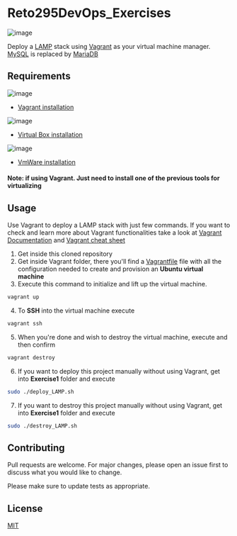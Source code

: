 # Reto295DevOps_Exercises
![image](https://d11jah725t2vm2.cloudfront.net/geek/lamp-stack-1650018927647.jpg)

Deploy a [LAMP](https://aws.amazon.com/what-is/lamp-stack/?nc1=h_ls) stack using [Vagrant](https://www.vagrantup.com/) as your virtual machine manager. [MySQL](https://www.mysql.com/) is replaced by [MariaDB](https://mariadb.org/)

## Requirements
![image](https://lidsol.org/post/vagrant/featured.png)
* [Vagrant installation](https://developer.hashicorp.com/vagrant/docs/installation)

![image](https://miro.medium.com/v2/resize:fit:625/1*qcaAS9jLbQlHUYfe0megwQ.png)
* [Virtual Box installation](https://adamtheautomator.com/install-virtualbox-on-windows-10/)

![image](https://icon-library.com/images/vmware-icon/vmware-icon-18.jpg)
* [VmWare installation](https://www.educba.com/install-vmware/)

#### Note: if using Vagrant. Just need to install one of the previous tools for virtualizing

## Usage

Use Vagrant to deploy a LAMP stack with just few commands. If you want to check and learn more about Vagrant functionalities take a look at [Vagrant Documentation](https://developer.hashicorp.com/vagrant/docs) and [Vagrant cheat sheet](https://gist.github.com/wpscholar/a49594e2e2b918f4d0c4)

1. Get inside this cloned repository
2. Get inside Vagrant folder, there you'll find a [Vagrantfile](https://developer.hashicorp.com/vagrant/docs/vagrantfile) file with all the configuration needed to create and provision an **Ubuntu virtual machine**
3. Execute this command to initialize and lift up the virtual machine.
```bash
vagrant up
```
4. To **SSH** into the virtual machine execute
```bash
vagrant ssh
```
5. When you're done and wish to destroy the virtual machine, execute and then confirm
```bash
vagrant destroy
```
6. If you want to deploy this project manually without using Vagrant, get into **Exercise1** folder and execute
```bash
sudo ./deploy_LAMP.sh
```
7. If you want to destroy this project manually without using Vagrant, get into **Exercise1** folder and execute
```bash
sudo ./destroy_LAMP.sh
```

## Contributing

Pull requests are welcome. For major changes, please open an issue first
to discuss what you would like to change.

Please make sure to update tests as appropriate.

## License

[MIT](https://choosealicense.com/licenses/mit/)

